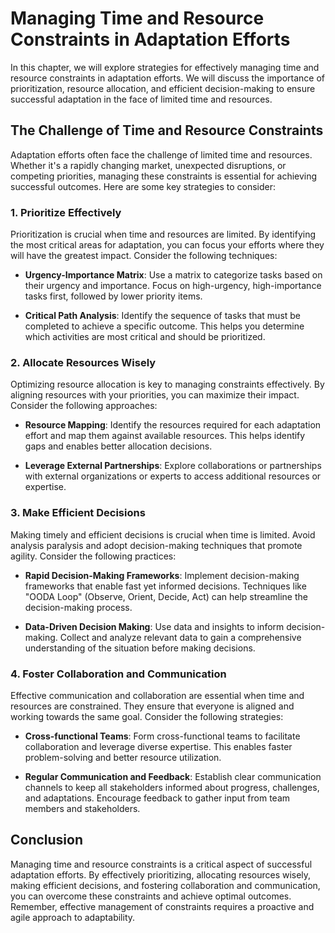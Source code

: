 Managing Time and Resource Constraints in Adaptation Efforts
========================================================================

In this chapter, we will explore strategies for effectively managing time and resource constraints in adaptation efforts. We will discuss the importance of prioritization, resource allocation, and efficient decision-making to ensure successful adaptation in the face of limited time and resources.

The Challenge of Time and Resource Constraints
----------------------------------------------

Adaptation efforts often face the challenge of limited time and resources. Whether it's a rapidly changing market, unexpected disruptions, or competing priorities, managing these constraints is essential for achieving successful outcomes. Here are some key strategies to consider:

### 1. Prioritize Effectively

Prioritization is crucial when time and resources are limited. By identifying the most critical areas for adaptation, you can focus your efforts where they will have the greatest impact. Consider the following techniques:

* **Urgency-Importance Matrix**: Use a matrix to categorize tasks based on their urgency and importance. Focus on high-urgency, high-importance tasks first, followed by lower priority items.

* **Critical Path Analysis**: Identify the sequence of tasks that must be completed to achieve a specific outcome. This helps you determine which activities are most critical and should be prioritized.

### 2. Allocate Resources Wisely

Optimizing resource allocation is key to managing constraints effectively. By aligning resources with your priorities, you can maximize their impact. Consider the following approaches:

* **Resource Mapping**: Identify the resources required for each adaptation effort and map them against available resources. This helps identify gaps and enables better allocation decisions.

* **Leverage External Partnerships**: Explore collaborations or partnerships with external organizations or experts to access additional resources or expertise.

### 3. Make Efficient Decisions

Making timely and efficient decisions is crucial when time is limited. Avoid analysis paralysis and adopt decision-making techniques that promote agility. Consider the following practices:

* **Rapid Decision-Making Frameworks**: Implement decision-making frameworks that enable fast yet informed decisions. Techniques like "OODA Loop" (Observe, Orient, Decide, Act) can help streamline the decision-making process.

* **Data-Driven Decision Making**: Use data and insights to inform decision-making. Collect and analyze relevant data to gain a comprehensive understanding of the situation before making decisions.

### 4. Foster Collaboration and Communication

Effective communication and collaboration are essential when time and resources are constrained. They ensure that everyone is aligned and working towards the same goal. Consider the following strategies:

* **Cross-functional Teams**: Form cross-functional teams to facilitate collaboration and leverage diverse expertise. This enables faster problem-solving and better resource utilization.

* **Regular Communication and Feedback**: Establish clear communication channels to keep all stakeholders informed about progress, challenges, and adaptations. Encourage feedback to gather input from team members and stakeholders.

Conclusion
----------

Managing time and resource constraints is a critical aspect of successful adaptation efforts. By effectively prioritizing, allocating resources wisely, making efficient decisions, and fostering collaboration and communication, you can overcome these constraints and achieve optimal outcomes. Remember, effective management of constraints requires a proactive and agile approach to adaptability.
